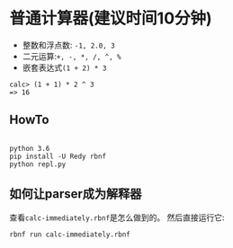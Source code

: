 
普通计算器(建议时间10分钟)
=============================

- 整数和浮点数: `-1, 2.0, 3`
- 二元运算:`+, -, *, /, ^, %`
- 嵌套表达式`(1 + 2) * 3`

```
calc> (1 + 1) * 2 ^ 3
=> 16

```

HowTo
---------------

```

python 3.6
pip install -U Redy rbnf
python repl.py

```

如何让parser成为解释器
-------------------------

查看`calc-immediately.rbnf`是怎么做到的。
然后直接运行它:
```
rbnf run calc-immediately.rbnf
```